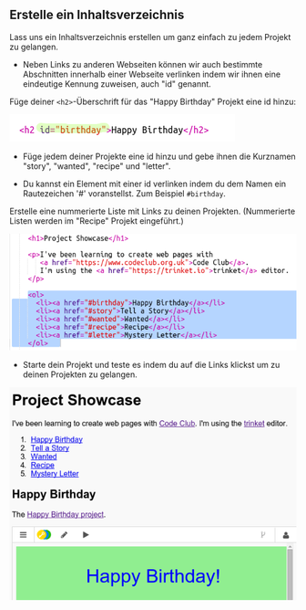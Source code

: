 ## Erstelle ein Inhaltsverzeichnis

Lass uns ein Inhaltsverzeichnis erstellen um ganz einfach zu jedem Projekt zu gelangen.

+ Neben Links zu anderen Webseiten können wir auch bestimmte Abschnitten innerhalb einer Webseite verlinken indem wir ihnen eine eindeutige Kennung zuweisen, auch "id" genannt. 

Füge deiner `<h2>`-Überschrift für das "Happy Birthday" Projekt eine id hinzu:

![screenshot](images/showcase-id.png)

+ Füge jedem deiner Projekte eine id hinzu und gebe ihnen die Kurznamen "story", "wanted", "recipe" und "letter".

+ Du kannst ein Element mit einer id verlinken indem du dem Namen ein Rautezeichen '#' voranstellst. Zum Beispiel `#birthday`.

Erstelle eine nummerierte Liste mit Links zu deinen Projekten. (Nummerierte Listen werden im "Recipe" Projekt eingeführt.)

![Screenshot](images/showcase-list.png)

+ Starte dein Projekt und teste es indem du auf die Links klickst um zu deinen Projekten zu gelangen. 

![Screenshot](images/showcase-list-output.png)